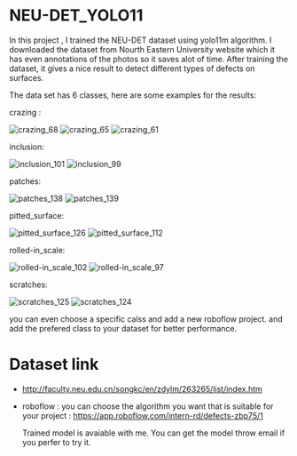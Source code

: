 # NEU-DET_YOLO11
In this project , I trained the NEU-DET dataset using yolo11m algorithm.
I downloaded the dataset from Nourth Eastern University website which it has even annotations of the photos so it saves alot of time.
After training the dataset, it gives a nice result to detect different types of defects on surfaces.

The data set has 6 classes, here are some examples for the results: 

crazing : 

![crazing_68](https://github.com/user-attachments/assets/5c51fdda-d656-41c3-8007-dcefbbaf93d3)
![crazing_65](https://github.com/user-attachments/assets/d213d6f2-a406-48b4-a489-e73a31698ba0)
![crazing_61](https://github.com/user-attachments/assets/9a306233-5776-4f39-b121-d0898506b97f)


inclusion: 

![inclusion_101](https://github.com/user-attachments/assets/fdbfad24-8ae5-4263-b61b-4fd5e98ef800)
![inclusion_99](https://github.com/user-attachments/assets/8d64703f-9dba-4b3a-921f-7e17c95ad366)

patches: 

![patches_138](https://github.com/user-attachments/assets/e6cd917b-1408-4a51-862e-26e142d9dfdc)
![patches_139](https://github.com/user-attachments/assets/cba8d933-31a2-4ff7-b6fc-6616a5ade4bd)

pitted_surface: 

![pitted_surface_126](https://github.com/user-attachments/assets/c4385f98-465c-4b0f-b16c-1bc16775ab93)
![pitted_surface_112](https://github.com/user-attachments/assets/d0e5c682-8f3d-4bc8-b717-bbd3e9ca0c67)

rolled-in_scale: 

![rolled-in_scale_102](https://github.com/user-attachments/assets/66f307e2-a39a-4c37-b738-4916a89d1085)
![rolled-in_scale_97](https://github.com/user-attachments/assets/87640db4-63a9-453f-a3dd-f595dbf8fdcd)


scratches: 

![scratches_125](https://github.com/user-attachments/assets/334a9012-aa9c-43f9-962b-ff45dd93a97d)
![scratches_124](https://github.com/user-attachments/assets/1030a37c-6ce5-44b4-93db-0fbf0f77dad0)

you can even choose a specific calss and add a new roboflow project. and add the prefered class to your dataset for better performance. 

# Dataset link 
- http://faculty.neu.edu.cn/songkc/en/zdylm/263265/list/index.htm
- roboflow :
   you can choose the algorithm you want that is suitable for your project :
    https://app.roboflow.com/intern-rd/defects-zbp75/1

  Trained model is avaiable with me. You can get the model throw email if you perfer to try it. 


